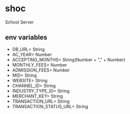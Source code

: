 # shoc
 School Server

## env variables
* DB_URL= String
* AC_YEAR= Number
* ACCEPTING_MONTHS= String(Number + "," + Number)
* MONTHLY_FEES= Number
* ADMISSION_FEES= Number
* MID= String
* WEBSITE= String
* CHANNEL_ID= String
* INDUSTRY_TYPE_ID= String
* MERCHANT_KEY= String
* TRANSACTION_URL= String
* TRANSACTION_STATUS_URL= String
